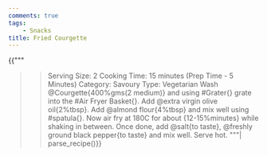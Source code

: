 ```yaml
---
comments: true
tags:
    - Snacks
title: Fried Courgette
---
```


{{"""
>> Serving Size: 2
>> Cooking Time: 15 minutes (Prep Time - 5 Minutes)
>> Category: Savoury
>> Type: Vegetarian
Wash @Courgette{400%gms(2 medium)} and using #Grater{} grate into the #Air Fryer Basket{}.
Add @extra virgin olive oil{2%tbsp}.
Add @almond flour{4%tbsp} and mix well using #spatula{}.
Now air fry at 180C for about {12-15%minutes} while shaking in between.
Once done, add @salt{to taste}, @freshly ground black pepper{to taste} and mix well.
Serve hot.
"""| parse_recipe()}}